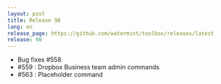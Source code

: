 ```yaml
---
layout: post
title: Release 98
lang: en
release_page: https://github.com/watermint/toolbox/releases/latest
release: 98
---
```


* Bug fixes #558
* #559 : Dropbox Business team admin commands
* #563 : Placeholder command
